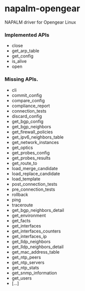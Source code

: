 # napalm-opengear

NAPALM driver for Opengear Linux

### Implemented APIs

* close
* get_arp_table
* get_config
* is_alive
* open

### Missing APIs.

* cli
* commit_config
* compare_config
* compliance_report
* connection_tests
* discard_config
* get_bgp_config
* get_bgp_neighbors
* get_firewall_policies
* get_ipv6_neighbors_table
* get_network_instances
* get_optics
* get_probes_config
* get_probes_results
* get_route_to
* load_merge_candidate
* load_replace_candidate
* load_template
* post_connection_tests
* pre_connection_tests
* rollback
* ping
* traceroute
* get_bgp_neighbors_detail
* get_environment
* get_facts
* get_interfaces
* get_interfaces_counters
* get_interfaces_ip
* get_lldp_neighbors
* get_lldp_neighbors_detail
* get_mac_address_table
* get_ntp_peers
* get_ntp_servers
* get_ntp_stats
* get_snmp_information
* get_users
* [...]
